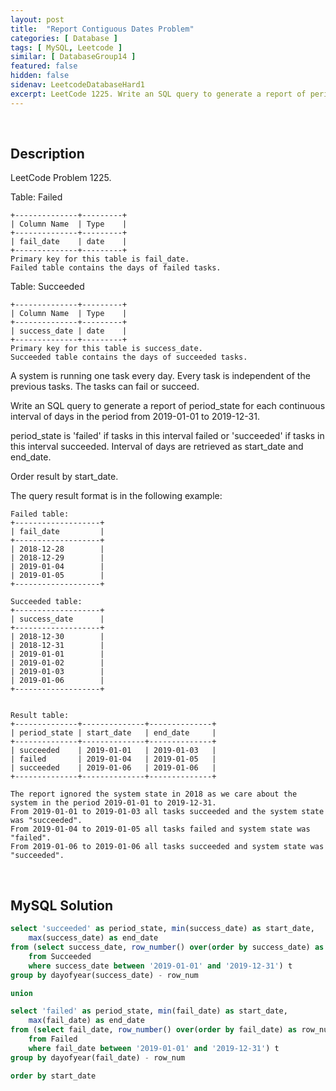 ```yaml
---
layout: post
title:  "Report Contiguous Dates Problem"
categories: [ Database ]
tags: [ MySQL, Leetcode ]
similar: [ DatabaseGroup14 ]
featured: false
hidden: false
sidenav: LeetcodeDatabaseHard1
excerpt: LeetCode 1225. Write an SQL query to generate a report of period_state for each continuous interval of days in the period from 2019-01-01 to 2019-12-31.
---
```


<br />

## Description

LeetCode Problem 1225. 

Table: Failed

```
+--------------+---------+
| Column Name  | Type    |
+--------------+---------+
| fail_date    | date    |
+--------------+---------+
Primary key for this table is fail_date.
Failed table contains the days of failed tasks.
```

Table: Succeeded

```
+--------------+---------+
| Column Name  | Type    |
+--------------+---------+
| success_date | date    |
+--------------+---------+
Primary key for this table is success_date.
Succeeded table contains the days of succeeded tasks.
```

A system is running one task every day. Every task is independent of the previous tasks. The tasks can fail or succeed.

Write an SQL query to generate a report of period_state for each continuous interval of days in the period from 2019-01-01 to 2019-12-31.

period_state is 'failed' if tasks in this interval failed or 'succeeded' if tasks in this interval succeeded. Interval of days are retrieved as start_date and end_date.

Order result by start_date.

The query result format is in the following example:

```
Failed table:
+-------------------+
| fail_date         |
+-------------------+
| 2018-12-28        |
| 2018-12-29        |
| 2019-01-04        |
| 2019-01-05        |
+-------------------+

Succeeded table:
+-------------------+
| success_date      |
+-------------------+
| 2018-12-30        |
| 2018-12-31        |
| 2019-01-01        |
| 2019-01-02        |
| 2019-01-03        |
| 2019-01-06        |
+-------------------+


Result table:
+--------------+--------------+--------------+
| period_state | start_date   | end_date     |
+--------------+--------------+--------------+
| succeeded    | 2019-01-01   | 2019-01-03   |
| failed       | 2019-01-04   | 2019-01-05   |
| succeeded    | 2019-01-06   | 2019-01-06   |
+--------------+--------------+--------------+

The report ignored the system state in 2018 as we care about the system in the period 2019-01-01 to 2019-12-31.
From 2019-01-01 to 2019-01-03 all tasks succeeded and the system state was "succeeded".
From 2019-01-04 to 2019-01-05 all tasks failed and system state was "failed".
From 2019-01-06 to 2019-01-06 all tasks succeeded and system state was "succeeded".
```

<br />

## MySQL Solution


```sql
select 'succeeded' as period_state, min(success_date) as start_date, 
    max(success_date) as end_date 
from (select success_date, row_number() over(order by success_date) as row_num
    from Succeeded
    where success_date between '2019-01-01' and '2019-12-31') t
group by dayofyear(success_date) - row_num

union

select 'failed' as period_state, min(fail_date) as start_date, 
    max(fail_date) as end_date 
from (select fail_date, row_number() over(order by fail_date) as row_num
    from Failed
    where fail_date between '2019-01-01' and '2019-12-31') t
group by dayofyear(fail_date) - row_num

order by start_date
```

